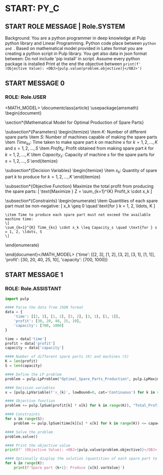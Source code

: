 # START: PY_C 
## START ROLE MESSAGE | Role.SYSTEM 
Background: You are a python programmer in deep knowledge at Pulp python library and Linear Programming. Python code place between ```python and ```. Based on mathematical model provided in Latex format you are creating a python script in Pulp library. You get also data in json format between: <DATA></DATA> Do not include 'pip install' in script. Assume every python package is installed Print at the end the objective between <OBJ></OBJ> `print(f' (Objective Value): <OBJ>{pulp.value(problem.objective)}</OBJ>')` 
## START MESSAGE 0 
### ROLE: Role.USER
<MATH_MODEL>
\documentclass{article}
\usepackage{amsmath}
\begin{document}

\section*{Mathematical Model for Optimal Production of Spare Parts}

\subsection*{Parameters}
\begin{itemize}
    \item $K$: Number of different spare parts
    \item $S$: Number of machines capable of making the spare parts
    \item $Time_{ks}$: Time taken to make spare part $k$ on machine $s$ for $k = 1, 2, \ldots, K$ and $s = 1, 2, \ldots, S$
    \item $Profit_k$: Profit obtained from making spare part $k$ for $k = 1, 2, \ldots, K$
    \item $Capacity_s$: Capacity of machine $s$ for the spare parts for $s = 1, 2, \ldots, S$
\end{itemize}

\subsection*{Decision Variables}
\begin{itemize}
    \item $x_k$: Quantity of spare part $k$ to produce for $k = 1, 2, \ldots, K$
\end{itemize}

\subsection*{Objective Function}
Maximize the total profit from producing the spare parts:
\[
\text{Maximize } Z = \sum_{k=1}^{K} Profit_k \cdot x_k
\]

\subsection*{Constraints}
\begin{enumerate}
    \item Quantities of each spare part must be non-negative:
    \[
    x_k \geq 0 \quad \text{for } k = 1, 2, \ldots, K
    \]
    
    \item Time to produce each spare part must not exceed the available machine time:
    \[
    \sum_{k=1}^{K} Time_{ks} \cdot x_k \leq Capacity_s \quad \text{for } s = 1, 2, \ldots, S
    \]
\end{enumerate}

\end{document}</MATH_MODEL>
<DATA>
{'time': [[2, 3], [1, 2], [3, 2], [3, 1], [1, 1]], 'profit': [30, 20, 40, 25, 10], 'capacity': [700, 1000]}</DATA>


## START MESSAGE 1 
### ROLE: Role.ASSISTANT
```python
import pulp

#### Parse the data from JSON format
data = {
    'time': [[2, 3], [1, 2], [3, 2], [3, 1], [1, 1]], 
    'profit': [30, 20, 40, 25, 10], 
    'capacity': [700, 1000]
}

time = data['time']
profit = data['profit']
capacity = data['capacity']

#### Number of different spare parts (K) and machines (S)
K = len(profit)
S = len(capacity)

#### Define the LP problem
problem = pulp.LpProblem("Optimal_Spare_Parts_Production", pulp.LpMaximize)

#### Decision variables
x = [pulp.LpVariable(f'x_{k}', lowBound=0, cat='Continuous') for k in range(K)]

#### Objective function
problem += pulp.lpSum(profit[k] * x[k] for k in range(K)), "Total_Profit"

#### Constraints
for s in range(S):
    problem += pulp.lpSum(time[k][s] * x[k] for k in range(K)) <= capacity[s], f"Capacity_Constraint_Machine_{s}"

#### Solve the problem
problem.solve()

#### Print the objective value
print(f' (Objective Value): <OBJ>{pulp.value(problem.objective)}</OBJ>')

#### Optionally display the solution (quantities of each spare part to produce)
for k in range(K):
    print(f'Spare part {k+1}: Produce {x[k].varValue}')
```


